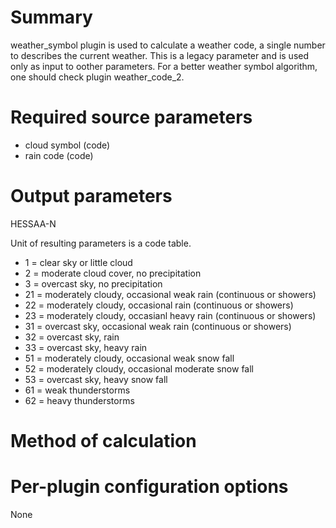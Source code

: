 # Summary

weather_symbol plugin is used to calculate a weather code, a single number to describes the current weather. This is a legacy parameter and is used only as input to oother parameters. For a better weather symbol algorithm, one should check plugin weather_code_2.

# Required source parameters

* cloud symbol (code)
* rain code (code)

# Output parameters

HESSAA-N

Unit of resulting parameters is a code table.

* 1 = clear sky or little cloud 
* 2 = moderate cloud cover, no precipitation
* 3 = overcast sky, no precipitation
* 21 = moderately cloudy, occasional weak rain (continuous or showers)
* 22 = moderately cloudy, occasional rain (continuous or showers)
* 23 = moderately cloudy, occasianl heavy rain (continuous or showers)
* 31 = overcast sky, occasional weak rain (continuous or showers)
* 32 = overcast sky, rain
* 33 = overcast sky, heavy rain
* 51 = moderately cloudy, occasional weak snow fall
* 52 = moderately cloudy, occasional moderate snow fall
* 53 = overcast sky, heavy snow fall
* 61 = weak thunderstorms
* 62 = heavy thunderstorms

# Method of calculation

# Per-plugin configuration options

None
